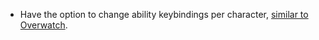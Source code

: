 - Have the option to change ability keybindings per character, [similar to Overwatch](https://www.youtube.com/watch?v=smOCBXUqD0w).
